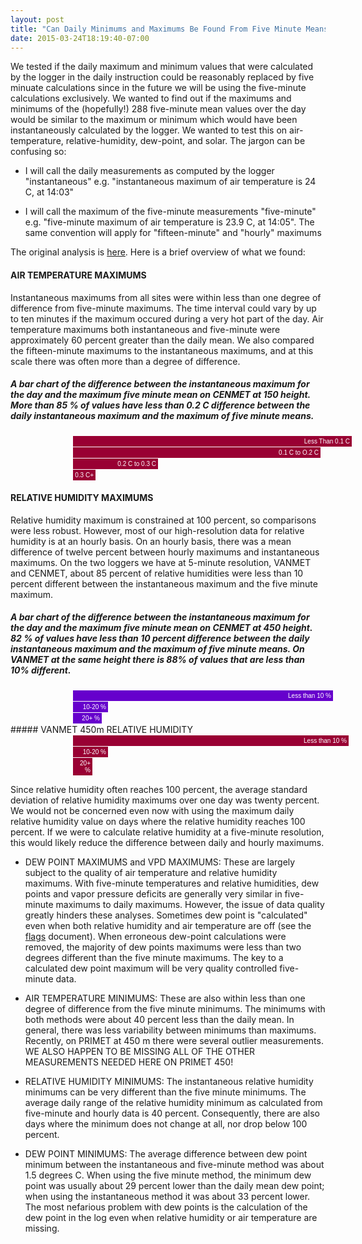 ```yaml
---
layout: post
title: "Can Daily Minimums and Maximums Be Found From Five Minute Means?"
date: 2015-03-24T18:19:40-07:00
---
```


We tested if the daily maximum and minimum values that were calculated by the logger in the daily instruction could be reasonably replaced by five minuate calculations since in the future we will be using the five-minute calculations exclusively. We wanted to find out if the maximums and minimums of the (hopefully!) 288 five-minute mean values over the day would be similar to the maximum or minimum which would have been instantaneously calculated by the logger. We wanted to test this on air-temperature, relative-humidity, dew-point, and solar. The jargon can be confusing so:

* I will call the daily measurements as computed by the logger "instantaneous" e.g. "instantaneous maximum of air temperature is 24 C, at 14:03"

* I will call the maximum of the five-minute measurements "five-minute" e.g. "five-minute maximum of air temperature is 23.9 C, at 14:05". The same convention will apply for "fifteen-minute" and "hourly" maximums

The original analysis is [here](http://dataronin.github.io/metQC/2015/02/10/min_max_checks.html). Here is a brief overview of what we found:

#### AIR TEMPERATURE MAXIMUMS

Instantaneous maximums from all sites were within less than one degree of difference from five-minute maximums. The time interval could vary by up to ten minutes if the maximum occured during a very hot part of the day. Air temperature maximums both instantaneous and five-minute were approximately 60 percent greater than the daily mean. We also compared the fifteen-minute maximums to the instantaneous maximums, and at this scale there was often more than a degree of difference.

##### A bar chart of the difference between the instantaneous maximum for the day and the maximum five minute mean on CENMET at 150 height. More than 85 % of values have less than 0.2 C difference between the daily instantaneous maximum and the maximum of five minute means.


<style>

.chart div {
  font: 10px sans-serif;
  background-color: #990033;
  text-align: right;
  padding-top: 3px;
  padding-bottom: 3px;
  padding-right: 3px;
  padding-left: 3px;
  margin-left: 100px;
  margin-bottom: 1px;
  margin-top: 1px;

  color: white;
}

</style>
<div class="chart">
  <div style="width: 440px;">Less Than 0.1 C</div>
  <div style="width: 390px;">0.1 C to O.2 C</div>
  <div style="width: 130px;">0.2 C to 0.3 C</div>
  <div style="width: 30px;">0.3 C+</div>
</div>



#### RELATIVE HUMIDITY MAXIMUMS 

Relative humidity maximum is constrained at 100 percent, so comparisons were less robust. However, most of our high-resolution data for relative humidity is at an hourly basis. On an hourly basis, there was a mean difference of twelve percent between hourly maximums and instantaneous maximums. On the two loggers we have at 5-minute resolution, VANMET and CENMET, about 85 percent of relative humidities were less than 10 percent different between the instantaneous maximum and the five minute maximum.  

##### A bar chart of the difference between the instantaneous maximum for the day and the maximum five minute mean on CENMET at 450 height. 82 % of values have less than 10 percent difference between the daily instantaneous maximum and the maximum of five minute means. On VANMET at the same height there is 88% of values that are less than 10% different.


<style>

.bchart div {
  font: 10px sans-serif;
  background-color: #6600CC;
  text-align: right;
  padding-top: 3px;
  padding-bottom: 3px;
  padding-right: 3px;
  padding-left: 3px;
  margin-left: 100px;
  margin-bottom: 1px;
  margin-top: 1px;

  color: white;
}

##### CENMET 450m RELATIVE HUMIDITY 
</style>
<div class="bchart">
  <div style="width: 410px;">Less than 10 %</div>
  <div style="width: 50px;"> 10-20 %</div>
  <div style="width: 40px;"> 20+ %</div>
</div>
##### VANMET 450m RELATIVE HUMIDITY
<div class="chart">
  <div style="width: 435px;">Less than 10 %</div>
  <div style="width: 50px;"> 10-20 %</div>
  <div style="width: 25px;"> 20+ %</div>
</div>

Since relative humidity often reaches 100 percent, the average standard deviation of relative humidity maximums over one day was twenty percent. We would not be concerned even now with using the maximum daily relative humidity value on days where the relative humidity reaches 100 percent. If we were to calculate relative humidity at a five-minute resolution, this would likely reduce the difference between daily and hourly maximums.

* DEW POINT MAXIMUMS and VPD MAXIMUMS: These are largely subject to the quality of air temperature and relative humidity maximums. With five-minute temperatures and relative humidities, dew points and vapor pressure deficits are generally very similar in five-minute maximums to daily maximums. However, the issue of data quality greatly hinders these analyses.  Sometimes dew point is "calculated" even when both relative humidity and air temperature are off (see the [flags](http://dataronin.github.io/metQC/2015/02/09/outline_of_flags_and_problems_on_portal.html) document). When erroneous dew-point calculations were removed, the majority of dew points maximums were less than two degrees different than the five minute maximums. The key to a calculated dew point maximum will be very quality controlled five-minute data.

* AIR TEMPERATURE MINIMUMS: These are also within less than one degree of difference from the five minute minimums. The minimums with both methods were about 40 percent less than the daily mean. In general, there was less variability between minimums than maximums. Recently, on PRIMET at 450 m there were several outlier measurements. WE ALSO HAPPEN TO BE MISSING ALL OF THE OTHER MEASUREMENTS NEEDED HERE ON PRIMET 450!

* RELATIVE HUMIDITY MINIMUMS: The instantaneous relative humidity minimums can be very different than the five minute minimums. The average daily range of the relative humidity minimum as calculated from five-minute and hourly data is 40 percent. Consequently, there are also days where the minimum does not change at all, nor drop below 100 percent. 

* DEW POINT MINIMUMS: The average difference between dew point minimum between the instantaneous and five-minute method was about 1.5 degrees C.  When using the five minute method, the minimum dew point was usually about 29 percent lower than the daily mean dew point; when using the instantaneous method it was about 33 percent lower. The most nefarious problem with dew points is the calculation of the dew point in the log even when relative humidity or air temperature are missing. 